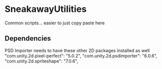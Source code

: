 
# SneakawayUtilities

Common scripts... easier to just copy paste here


## Dependencies

PSD Importer needs to have these other 2D packages installed as well
"com.unity.2d.pixel-perfect": "5.0.2",
"com.unity.2d.psdimporter": "6.0.6",
"com.unity.2d.spriteshape": "7.0.6",
